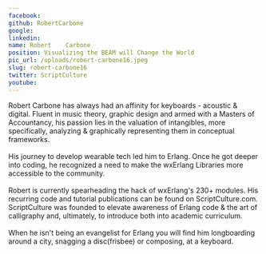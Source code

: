 ```yaml
---
facebook: 
github: RobertCarbone
google: 
linkedin: 
name: Robert	Carbone
position: Visualizing the BEAM will Change the World
pic_url: /uploads/robert-carbone16.jpeg
slug: robert-carbone16
twitter: ScriptCulture
youtube: 
---
```

<p>Robert Carbone has always had an affinity for keyboards - acoustic &amp; digital. Fluent in music theory, graphic design and armed with a Masters of Accountancy, his passion lies in the valuation of intangibles, more specifically, analyzing &amp; graphically representing them in conceptual frameworks.<br />
<br />
His journey to develop wearable tech led him to Erlang. Once he got deeper into coding, he recognized a need to make the wxErlang Libraries more accessible to the community.<br />
<br />
Robert is currently spearheading the hack of wxErlang&#39;s 230+ modules. His recurring code and tutorial publications can be found on ScriptCulture.com. ScriptCulture was founded to elevate awareness of Erlang code &amp; the art of calligraphy and, ultimately, to introduce both into academic curriculum.<br />
<br />
When he isn&#39;t being an evangelist for Erlang you will find him longboarding around a city, snagging a disc(frisbee) or composing, at a keyboard.</p>
